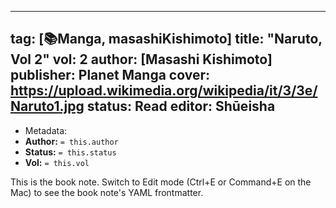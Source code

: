 
---
tag: [📚Manga, masashiKishimoto]
title: "Naruto, Vol 2"
vol: 2
author: [Masashi Kishimoto]
publisher: Planet Manga
cover: https://upload.wikimedia.org/wikipedia/it/3/3e/Naruto1.jpg
status: Read
editor: Shūeisha
---


- Metadata:
- **Author:** `= this.author`
- **Status:** `= this.status`
- **Vol:** `= this.vol`

This is the book note. Switch to Edit mode (Ctrl+E or Command+E on the Mac) to see the book note's YAML frontmatter.

